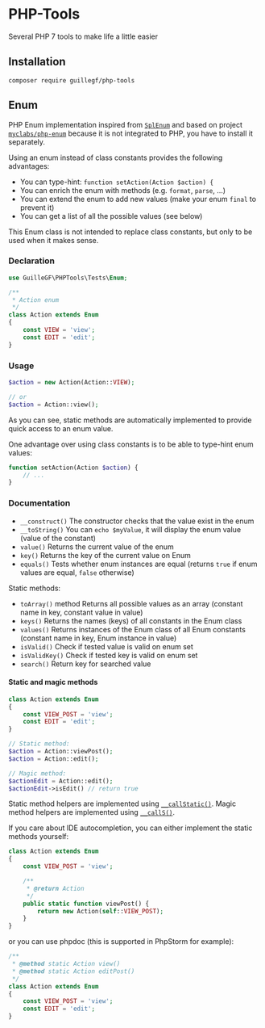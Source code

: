 # PHP-Tools
Several PHP 7 tools to make life a little easier

## Installation

```
composer require guillegf/php-tools
```

## Enum
PHP Enum implementation inspired from [`SplEnum`](http://php.net/manual/es/class.splenum.php) and based on project [`myclabs/php-enum`](https://github.com/myclabs/php-enum) because it is not integrated to PHP, you have to install it separately.

Using an enum instead of class constants provides the following advantages:

- You can type-hint: `function setAction(Action $action) {`
- You can enrich the enum with methods (e.g. `format`, `parse`, …)
- You can extend the enum to add new values (make your enum `final` to prevent it)
- You can get a list of all the possible values (see below)

This Enum class is not intended to replace class constants, but only to be used when it makes sense.

### Declaration

```php
use GuilleGF\PHPTools\Tests\Enum;

/**
 * Action enum
 */
class Action extends Enum
{
    const VIEW = 'view';
    const EDIT = 'edit';
}
```


### Usage

```php
$action = new Action(Action::VIEW);

// or
$action = Action::view();
```

As you can see, static methods are automatically implemented to provide quick access to an enum value.

One advantage over using class constants is to be able to type-hint enum values:

```php
function setAction(Action $action) {
    // ...
}
```

### Documentation

- `__construct()` The constructor checks that the value exist in the enum
- `__toString()` You can `echo $myValue`, it will display the enum value (value of the constant)
- `value()` Returns the current value of the enum
- `key()` Returns the key of the current value on Enum
- `equals()` Tests whether enum instances are equal (returns `true` if enum values are equal, `false` otherwise)

Static methods:

- `toArray()` method Returns all possible values as an array (constant name in key, constant value in value)
- `keys()` Returns the names (keys) of all constants in the Enum class
- `values()` Returns instances of the Enum class of all Enum constants (constant name in key, Enum instance in value)
- `isValid()` Check if tested value is valid on enum set
- `isValidKey()` Check if tested key is valid on enum set
- `search()` Return key for searched value

#### Static and magic methods

```php
class Action extends Enum
{
    const VIEW_POST = 'view';
    const EDIT = 'edit';
}

// Static method:
$action = Action::viewPost();
$action = Action::edit();

// Magic method:
$actionEdit = Action::edit();
$actionEdit->isEdit() // return true 
```

Static method helpers are implemented using [`__callStatic()`](http://php.net/manual/en/language.oop5.overloading.php#object.callstatic).
Magic method helpers are implemented using [`__callS()`](http://php.net/manual/en/language.oop5.overloading.php#object.call).

If you care about IDE autocompletion, you can either implement the static methods yourself:

```php
class Action extends Enum
{
    const VIEW_POST = 'view';

    /**
     * @return Action
     */
    public static function viewPost() {
        return new Action(self::VIEW_POST);
    }
}
```

or you can use phpdoc (this is supported in PhpStorm for example):

```php
/**
 * @method static Action view()
 * @method static Action editPost()
 */
class Action extends Enum
{
    const VIEW_POST = 'view';
    const EDIT = 'edit';
}
```